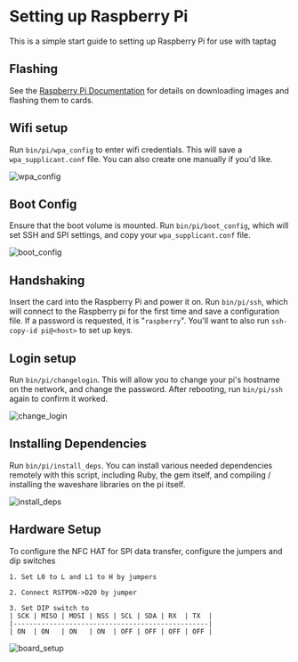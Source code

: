 # Setting up Raspberry Pi

This is a simple start guide to setting up Raspberry Pi for use with taptag

## Flashing

See the [Raspberry Pi Documentation](https://www.raspberrypi.org/documentation/installation/installing-images/README.md) for details on downloading images and flashing them to cards.

## Wifi setup

Run `bin/pi/wpa_config` to enter wifi credentials. This will save a `wpa_supplicant.conf` file. You can also create one manually if you'd like.

![wpa_config](https://justinp-io-production.s3.amazonaws.com/store/36c56b2414c134c7b0425b4b9307542f.png)

## Boot Config

Ensure that the boot volume is mounted. Run `bin/pi/boot_config`, which will set SSH and SPI settings, and copy your `wpa_supplicant.conf` file.

![boot_config](https://justinp-io-production.s3.amazonaws.com/store/587730ee4e834e015d87e197713c71eb.png)

## Handshaking

Insert the card into the Raspberry Pi and power it on. Run `bin/pi/ssh`, which will connect to the Raspberry pi for the first time and save a configuration file. If a password is requested, it is "`raspberry`". You'll want to also run `ssh-copy-id pi@<host>` to set up keys.

## Login setup

Run `bin/pi/changelogin`. This will allow you to change your pi's hostname on the network, and change the password. After rebooting, run `bin/pi/ssh` again to confirm it worked.

![change_login](https://justinp-io-production.s3.amazonaws.com/store/3247b228c980d4bac903c56305312bd7.png)

## Installing Dependencies

Run `bin/pi/install_deps`. You can install various needed dependencies remotely with this script, including Ruby, the gem itself, and compiling / installing the waveshare libraries on the pi itself.

![install_deps](https://justinp-io-production.s3.amazonaws.com/store/a2dc20e678ae2d9614f4b64f5ea90f9e.png)

## Hardware Setup

To configure the NFC HAT for SPI data transfer, configure the jumpers and dip switches

```text
1. Set L0 to L and L1 to H by jumpers

2. Connect RSTPDN->D20 by jumper

3. Set DIP switch to
| SCK | MISO | MOSI | NSS | SCL | SDA | RX  | TX  |
|-------------------------------------------------|
| ON  | ON   | ON   | ON  | OFF | OFF | OFF | OFF |
```

![board_setup](https://www.waveshare.com/w/upload/e/ea/PN532_NFC_HAT-2.jpg)